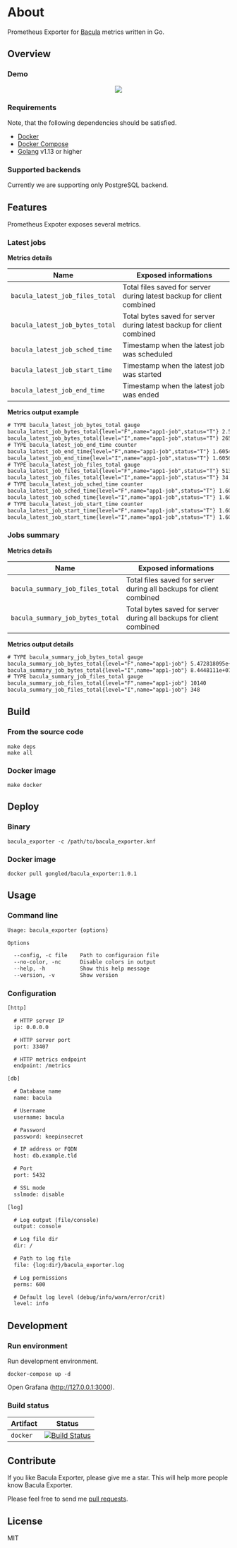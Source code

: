 # About

Prometheus Exporter for [Bacula](https://bacula.org/) metrics written in Go.

## Overview

### Demo

<p align="center"><a href="#readme"><img src="screenshot.png"/></a></p>

### Requirements

Note, that the following dependencies should be satisfied.

- [Docker](https://docker.com)
- [Docker Compose](https://docs.docker.com/compose/)
- [Golang](https://golang.org/) v1.13 or higher

### Supported backends

Currently we are supporting only PostgreSQL backend.

## Features

Prometheus Expoter exposes several metrics.

### Latest jobs

**Metrics details**

| Name                             | Exposed informations                                                  |
| -------------------------------- | --------------------------------------------------------------------- |
| `bacula_latest_job_files_total`  | Total files saved for server during latest backup for client combined |
| `bacula_latest_job_bytes_total`  | Total bytes saved for server during latest backup for client combined |
| `bacula_latest_job_sched_time`   | Timestamp when the latest job was scheduled                           |
| `bacula_latest_job_start_time`   | Timestamp when the latest job was started                             |
| `bacula_latest_job_end_time`     | Timestamp when the latest job was ended                               |

**Metrics output example**

```txt
# TYPE bacula_latest_job_bytes_total gauge
bacula_latest_job_bytes_total{level="F",name="app1-job",status="T"} 2.585135999e+09
bacula_latest_job_bytes_total{level="I",name="app1-job",status="T"} 265559
# TYPE bacula_latest_job_end_time counter
bacula_latest_job_end_time{level="F",name="app1-job",status="T"} 1.60540267e+09
bacula_latest_job_end_time{level="I",name="app1-job",status="T"} 1.605661203e+09
# TYPE bacula_latest_job_files_total gauge
bacula_latest_job_files_total{level="F",name="app1-job",status="T"} 5135
bacula_latest_job_files_total{level="I",name="app1-job",status="T"} 34
# TYPE bacula_latest_job_sched_time counter
bacula_latest_job_sched_time{level="F",name="app1-job",status="T"} 1.605790438e+09
bacula_latest_job_sched_time{level="I",name="app1-job",status="T"} 1.605790438e+09
# TYPE bacula_latest_job_start_time counter
bacula_latest_job_start_time{level="F",name="app1-job",status="T"} 1.605402002e+09
bacula_latest_job_start_time{level="I",name="app1-job",status="T"} 1.605661201e+09
```

### Jobs summary

**Metrics details**

| Name                             | Exposed informations                                                  |
| -------------------------------- | --------------------------------------------------------------------- |
| `bacula_summary_job_files_total` | Total files saved for server during all backups for client combined   |
| `bacula_summary_job_bytes_total` | Total bytes saved for server during all backups for client combined   |

**Metrics output details**

```txt
# TYPE bacula_summary_job_bytes_total gauge
bacula_summary_job_bytes_total{level="F",name="app1-job"} 5.472818095e+09
bacula_summary_job_bytes_total{level="I",name="app1-job"} 8.4448111e+07
# TYPE bacula_summary_job_files_total gauge
bacula_summary_job_files_total{level="F",name="app1-job"} 10140
bacula_summary_job_files_total{level="I",name="app1-job"} 348
```

## Build

### From the source code

```shell
make deps
make all
```

### Docker image

```shell
make docker
```

## Deploy

### Binary

```
bacula_exporter -c /path/to/bacula_exporter.knf
```

### Docker image

```shell
docker pull gongled/bacula_exporter:1.0.1
```

## Usage

### Command line

```txt
Usage: bacula_exporter {options}

Options

  --config, -c file    Path to configuraion file
  --no-color, -nc      Disable colors in output
  --help, -h           Show this help message
  --version, -v        Show version
```

### Configuration

```txt
[http]

  # HTTP server IP
  ip: 0.0.0.0

  # HTTP server port
  port: 33407

  # HTTP metrics endpoint
  endpoint: /metrics

[db]

  # Database name
  name: bacula

  # Username
  username: bacula

  # Password
  password: keepinsecret

  # IP address or FQDN
  host: db.example.tld

  # Port
  port: 5432

  # SSL mode
  sslmode: disable

[log]

  # Log output (file/console)
  output: console

  # Log file dir
  dir: /

  # Path to log file
  file: {log:dir}/bacula_exporter.log

  # Log permissions
  perms: 600

  # Default log level (debug/info/warn/error/crit)
  level: info
```

## Development

### Run environment

Run development environment.

```shell
docker-compose up -d
```

Open Grafana (http://127.0.0.1:3000).

### Build status

| Artifact | Status |
|------------|--------|
| `docker` | [![Build Status](https://github.com/gongled/bacula_exporter/workflows/docker/badge.svg?branch=master)](https://github.com/gongled/bacula_exporter) |

## Contribute

If you like Bacula Exporter, please give me a star. This will help more people know Bacula Exporter.

Please feel free to send me [pull requests](https://github.com/gongled/bacula_exporter/pulls).

## License

MIT
